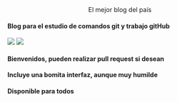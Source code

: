 <center>El mejor blog del país</center>

#### Blog para el estudio de comandos git y trabajo gitHub
![](https://cdn-icons-png.flaticon.com/512/25/25231.png)
![](https://book.git-scm.com/downloads/logos)
#### Bienvenidos, pueden realizar pull request si desean
#### Incluye una bomita interfaz, aunque muy humilde
#### Disponible para todos

